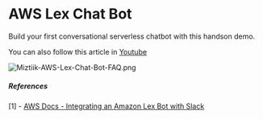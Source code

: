 # AWS Lex Chat Bot

Build your first conversational serverless chatbot with this handson demo.

You can also follow this article in [Youtube](https://youtu.be/rYTacc_a5dc)

![Miztiik-AWS-Lex-Chat-Bot-FAQ.png](https://raw.githubusercontent.com/miztiik/lex-faq-bot/master/images/Miztiik-AWS-Lex-Chat-Bot.png)



##### References
[1] - [AWS Docs - Integrating an Amazon Lex Bot with Slack](https://docs.aws.amazon.com/lex/latest/dg/slack-bot-association.html)

